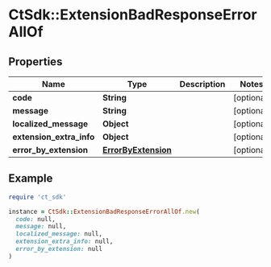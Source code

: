 # CtSdk::ExtensionBadResponseErrorAllOf

## Properties

| Name | Type | Description | Notes |
| ---- | ---- | ----------- | ----- |
| **code** | **String** |  | [optional] |
| **message** | **String** |  | [optional] |
| **localized_message** | **Object** |  | [optional] |
| **extension_extra_info** | **Object** |  | [optional] |
| **error_by_extension** | [**ErrorByExtension**](ErrorByExtension.md) |  | [optional] |

## Example

```ruby
require 'ct_sdk'

instance = CtSdk::ExtensionBadResponseErrorAllOf.new(
  code: null,
  message: null,
  localized_message: null,
  extension_extra_info: null,
  error_by_extension: null
)
```

